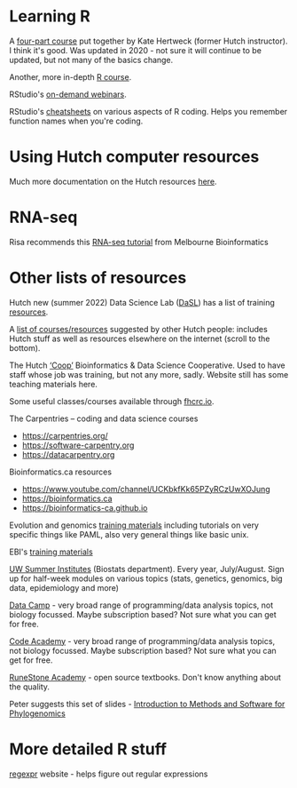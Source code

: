 # Learning R

A [four-part course](https://fredhutchio.github.io/r_intro/) put together by Kate Hertweck (former Hutch instructor). I think it's good.  Was updated in 2020 - not sure it will continue to be updated, but not many of the basics change.

Another, more in-depth [R course](https://stat545.com/r-basics.html).

RStudio's [on-demand webinars](http://rstudio.com/resources/webinars). 

RStudio's [cheatsheets](http://rstudio.com/resources/cheatsheets) on various aspects of R coding.  Helps you remember function names when you're coding.

# Using Hutch computer resources

Much more documentation on the Hutch resources [here](https://sciwiki.fredhutch.org/scicomputing/comp_index/).

# RNA-seq

Risa recommends this [RNA-seq tutorial](https://www.melbournebioinformatics.org.au/tutorials/tutorials/rna_seq_dge_basic/rna_seq_basic_tutorial/) from Melbourne Bioinformatics

# Other lists of resources

Hutch new (summer 2022) Data Science Lab ([DaSL](https://hutchdatascience.org)) has a list of training [resources](https://hutchdatascience.org/code_review/more_resources.html).

A [list of courses/resources](https://sciwiki.fredhutch.org/scicomputing/reference_training) suggested by other Hutch people: includes Hutch stuff as well as resources elsewhere on the internet (scroll to the bottom).

The Hutch [‘Coop’](https://centernet.fredhutch.org/cn/u/bdsc.html) Bioinformatics & Data Science Cooperative. Used to have staff whose job was training, but not any more, sadly. Website still has some teaching materials here. 

Some useful classes/courses available through [fhcrc.io](http://www.fredhutch.io).

The Carpentries – coding and data science courses 
- https://carpentries.org/
- https://software-carpentry.org
- https://datacarpentry.org

Bioinformatics.ca resources
- https://www.youtube.com/channel/UCKbkfKk65PZyRCzUwXOJung  
- https://bioinformatics.ca 
- https://bioinformatics-ca.github.io 

Evolution and genomics [training materials](http://evomics.org/learning/) including tutorials on very specific things like PAML, also very general things like basic unix.

EBI's [training materials](https://www.ebi.ac.uk/training/on-demand)

[UW Summer Institutes](https://si.biostat.washington.edu) (Biostats department). Every year, July/August. Sign up for half-week modules on various topics (stats, genetics, genomics, big data, epidemiology and more)

[Data Camp](https://www.datacamp.com) - very broad range of programming/data analysis topics, not biology focussed.  Maybe subscription based? Not sure what you can get for free.

[Code Academy](https://www.codecademy.com) - very broad range of programming/data analysis topics, not biology focussed.  Maybe subscription based? Not sure what you can get for free.

[RuneStone Academy](https://runestone.academy) - open source textbooks. Don't know anything about the quality.

Peter suggests this set of slides - [Introduction to Methods and Software for Phylogenomics](https://evomics.org/wp-content/uploads/2019/01/Introduction-to-methods-and-software-for-phylogenomics.pdf)

# More detailed R stuff

[regexpr](https://regexr.com) website - helps figure out regular expressions

